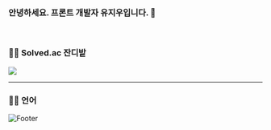 ### 안녕하세요. 프론트 개발자 유지우입니다. 👋
<br>

### :farmer: Solved.ac 잔디밭
<img src="http://mazandi.herokuapp.com/api?handle=yuziwoo&theme=cold"/>

---
### :technologist: 언어


![Footer](https://capsule-render.vercel.app/api?type=waving&color=gradient&height=200&section=footer)
